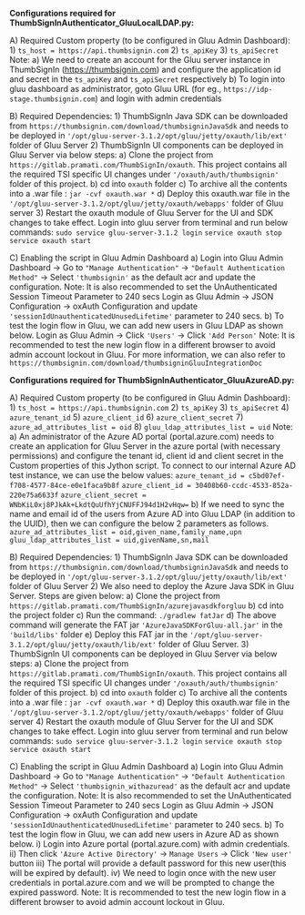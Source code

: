 
**Configurations required for ThumbSignInAuthenticator_GluuLocalLDAP.py:**

A) Required Custom property (to be configured in Gluu Admin Dashboard):
    1) `ts_host = https://api.thumbsignin.com`
    2) `ts_apiKey` 
    3) `ts_apiSecret` 
    Note:
    a) We need to create an account for the Gluu server instance in ThumbSignIn (https://thumbsignin.com) and
       configure the application id and secret in the `ts_apiKey` and `ts_apiSecret` respectively
    b) To login into gluu dashboard as administrator, goto Gluu URL (for eg., `https://idp-stage.thumbsignin.com`)
       and login with admin credentials

B) Required Dependencies:
    1) ThumbSignIn Java SDK can be downloaded from `https://thumbsignin.com/download/thumbsigninJavaSdk` and 
       needs to be deployed in `'/opt/gluu-server-3.1.2/opt/gluu/jetty/oxauth/lib/ext'` folder of Gluu Server
    2) ThumbSignIn UI components can be deployed in Gluu Server via below steps:
        a) Clone the project from `https://gitlab.pramati.com/ThumbSignIn/oxauth`. This project contains all the 
           required TSI specific UI changes under `'/oxauth/auth/thumbsignin'` folder of this project.
        b) cd into `oxauth` folder
        c) To archive all the contents into a .war file : `jar -cvf oxauth.war *`
        d) Deploy this oxauth.war file in the `'/opt/gluu-server-3.1.2/opt/gluu/jetty/oxauth/webapps'` folder of
           Gluu server
    3) Restart the oxauth module of Gluu Server for the UI and SDK changes to take effect.
       Login into gluu server from terminal and run below commands:
       `sudo service gluu-server-3.1.2 login`
       `service oxauth stop`
       `service oxauth start` 
      
C) Enabling the script in Gluu Admin Dashboard
   a) Login into Gluu Admin Dashboard -> Go to `"Manage Authentication"` -> `"Default Authentication Method"` ->
      Select `'thumbsignin'` as the default acr and update the configuration.
      Note: It is also recommended to set the UnAuthenticated Session Timeout Parameter to 240 secs
      Login as Gluu Admin -> JSON Configuration -> oxAuth Configuration and update `'sessionIdUnauthenticatedUnusedLifetime'` parameter to 240 secs.
   b) To test the login flow in Gluu, we can add new users in Gluu LDAP as shown below. 
      Login as Gluu Admin -> Click `'Users'` ->  Click `'Add Person'`
Note: It is recommended to test the new login flow in a different browser to avoid admin account lockout in Gluu.
For more information, we can also refer to `https://thumbsignin.com/download/thumbsigninGluuIntegrationDoc`
   
**Configurations required for ThumbSignInAuthenticator_GluuAzureAD.py:**

A) Required Custom property (to be configured in Gluu Admin Dashboard):
    1) `ts_host = https://api.thumbsignin.com`
    2) `ts_apiKey`
    3) `ts_apiSecret`
    4) `azure_tenant_id`
    5) `azure_client_id`
    6) `azure_client_secret`
    7) `azure_ad_attributes_list = oid`
    8) `gluu_ldap_attributes_list = uid`
    Note:
    a) An administrator of the Azure AD portal (portal.azure.com) needs to create an application for Gluu Server in the azure portal (with necessary permissions)
       and configure the tenant id, client id and client secret in the Custom properties of this Jython script.
       To connect to our internal Azure AD test instance, we can use the below values:
       `azure_tenant_id = c5bd07ef-f708-4577-84ce-e0e1faca9b8f`
       `azure_client_id = 30408b60-ccdc-4533-852a-220e75a6633f`
       `azure_client_secret = WNbKiL0xj8PJkAk+LkdtQuUfhYjCNUFFJ94d1H2vHqw=`
    b) If we need to sync the name and email id of the users from Azure AD into Gluu LDAP (in addition to the UUID),
       then we can configure the below 2 parameters as follows.
       `azure_ad_attributes_list = oid,given_name,family_name,upn`
       `gluu_ldap_attributes_list = uid,givenName,sn,mail`

B) Required Dependencies:
    1) ThumbSignIn Java SDK can be downloaded from `https://thumbsignin.com/download/thumbsigninJavaSdk` and 
       needs to be deployed in `'/opt/gluu-server-3.1.2/opt/gluu/jetty/oxauth/lib/ext'` folder of Gluu Server
    2) We also need to deploy the Azure Java SDK in Gluu Server. Steps are given below:
       a) Clone the project from `https://gitlab.pramati.com/ThumbSignIn/azurejavasdkforgluu`
       b) cd into the project folder
       c) Run the command: `./gradlew fatJar`
       d) The above command will generate the FAT jar `'AzureJavaSDKForGluu-all.jar'` in the `'build/libs'` folder
       e) Deploy this FAT jar in the `'/opt/gluu-server-3.1.2/opt/gluu/jetty/oxauth/lib/ext'` folder of Gluu Server.
    3) ThumbSignIn UI components can be deployed in Gluu Server via below steps:
        a) Clone the project from `https://gitlab.pramati.com/ThumbSignIn/oxauth`. This project contains all the 
           required TSI specific UI changes under `'/oxauth/auth/thumbsignin'` folder of this project.
        b) cd into `oxauth` folder
        c) To archive all the contents into a .war file : `jar -cvf oxauth.war *`
        d) Deploy this oxauth.war file in the `'/opt/gluu-server-3.1.2/opt/gluu/jetty/oxauth/webapps'` folder of
           Gluu server
    4) Restart the oxauth module of Gluu Server for the UI and SDK changes to take effect.
       Login into gluu server from terminal and run below commands:
       `sudo service gluu-server-3.1.2 login`
       `service oxauth stop`
       `service oxauth start` 
      
C) Enabling the script in Gluu Admin Dashboard
   a) Login into Gluu Admin Dashboard -> Go to `"Manage Authentication"` -> `"Default Authentication Method"` ->
      Select `'thumbsignin_withazuread'` as the default acr and update the configuration.
   Note: It is also recommended to set the UnAuthenticated Session Timeout Parameter to 240 secs
   Login as Gluu Admin -> JSON Configuration -> oxAuth Configuration and update `'sessionIdUnauthenticatedUnusedLifetime'` parameter to 240 secs.
   b) To test the login flow in Gluu, we can add new users in Azure AD as shown below. 
      i) Login into Azure portal (portal.azure.com) with admin credentials.
      ii) Then click `'Azure Active Directory'` -> `Manage Users` -> Click `'New user'` button
      iii) The portal will provide a default password for this new user(this will be expired by default). 
      iv) We need to login once with the new user credentials in portal.azure.com and we will be prompted to change the expired password.
Note: It is recommended to test the new login flow in a different browser to avoid admin account lockout in Gluu.
